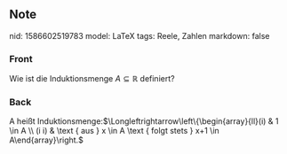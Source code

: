 ## Note
nid: 1586602519783
model: LaTeX
tags: Reele, Zahlen
markdown: false

### Front
Wie ist die Induktionsmenge $A \subseteq \mathbb{R}$ definiert?

### Back
A heißt Induktionsmenge:$\Longleftrightarrow\left\{\begin{array}{ll}(i) & 1 \in A \\ (i i) & \text { aus } x \in A \text { folgt stets } x+1 \in A\end{array}\right.$

